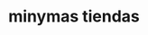 ---
title: "minymas tiendas"
url: /oviedo/minymas-tiendas-calle-arroyo-vaqueros/
shop: supermercado
---